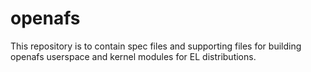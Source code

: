 openafs
=======
This repository is to contain spec files and supporting files for building openafs userspace and kernel modules for EL distributions.
